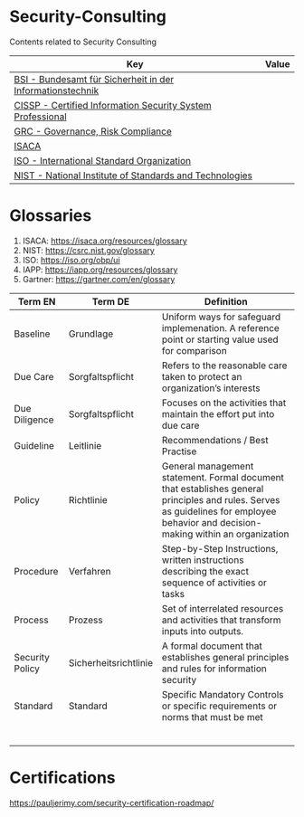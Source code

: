 # Security-Consulting
Contents related to Security Consulting 

| Key | Value |
| --- | --- |
| [BSI - Bundesamt für Sicherheit in der Informationstechnik](BSI.md) |  |
| [CISSP - Certified Information Security System Professional](CISSP.md) |  |
| [GRC - Governance, Risk Compliance](GRC.md) | |
| [ISACA](ISACA.md) | |
| [ISO - International Standard Organization](ISO.md) |  |
| [NIST - National Institute of Standards and Technologies](NIST.md) |  |

# Glossaries
 1. ISACA: https://isaca.org/resources/glossary
 2. NIST: https://csrc.nist.gov/glossary
 3. ISO: https://iso.org/obp/ui
 4. IAPP: https://iapp.org/resources/glossary
 5. Gartner: https://gartner.com/en/glossary


| Term EN | Term DE | Definition | 
| --- | --- | --- |
| Baseline | Grundlage | Uniform ways for safeguard implemenation. A reference point or starting value used for comparison |
| Due Care | Sorgfaltspflicht | Refers to the reasonable care taken to protect an organization’s interests |
| Due Diligence | Sorgfaltspflicht | Focuses on the activities that maintain the effort put into due care |
| Guideline | Leitlinie | Recommendations / Best Practise |
| Policy | Richtlinie | General management statement. Formal document that establishes general principles and rules. Serves as guidelines for employee behavior and decision-making within an organization |
| Procedure | Verfahren | Step-by-Step Instructions, written instructions describing the exact sequence of activities or tasks |
| Process | Prozess | Set of interrelated resources and activities that transform inputs into outputs. |
| Security Policy | Sicherheitsrichtlinie | A formal document that establishes general principles and rules for information security |
| Standard | Standard | Specific Mandatory Controls or specific requirements or norms that must be met |
|  |  |  |
|  |  |  |
|  |  |  |
|  |  |  |
|  |  |  |
|  |  |  |

# Certifications
https://pauljerimy.com/security-certification-roadmap/
